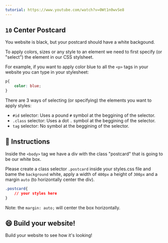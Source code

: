 ```yaml
---
tutorial: https://www.youtube.com/watch?v=0Wt1n0wvSe8
---
```


## `10` Center Postcard

You website is black, but your postcard should have a white backgound.

To apply colors, sizes or any style to an element we need to first specify (or "select") the element in our CSS stylsheet.

For example, if you want to apply color blue to all the `<p>` tags in your website you can type in your stylesheet:

```css
p{
    color: blue;
}
```

There are 3 ways of selecting (or specifying) the elements you want to apply styles: 
- `#id` selector: Uses a pound `#` symbol at the beggining of the selector.
- `.class` selector: Uses a dot `.`  symbol at the beggining of the selector.
- `tag` selector: No symbol at the beggining of the selector.

## 📝 Instructions

Inside the `<body>` tag we have a div with the class "postcard" that is going to be our white box.

Please create a class selector `.postcard` inside your styles.css file and bame the `background` white, apply a width of `400px` a height of `300px` and a margin `auto` (to horizontally center the div).

```css
.postcard{
    // your styles here
}
```

Note: the `margin: auto;` will center the box horizontally.

## 😄 Build your website!

Build your website to see how it's looking!